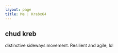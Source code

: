 ```yaml
---
layout: page
title: Me | Krabx64
---
```


## chud kreb

distinctive sideways movement. Resilient and agile, lol 
